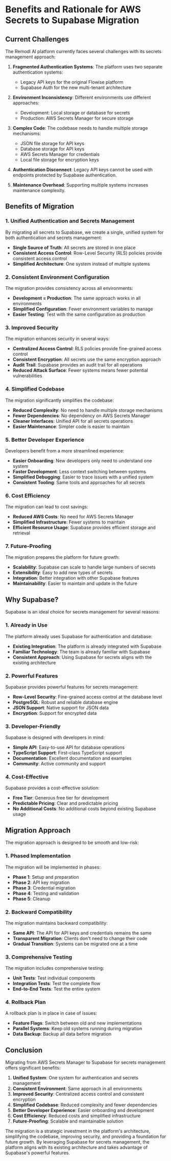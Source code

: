 # Benefits and Rationale for AWS Secrets to Supabase Migration

## Current Challenges

The Remodl AI platform currently faces several challenges with its secrets management approach:

1. **Fragmented Authentication Systems**: The platform uses two separate authentication systems:
   - Legacy API keys for the original Flowise platform
   - Supabase Auth for the new multi-tenant architecture

2. **Environment Inconsistency**: Different environments use different approaches:
   - Development: Local storage or database for secrets
   - Production: AWS Secrets Manager for secure storage

3. **Complex Code**: The codebase needs to handle multiple storage mechanisms:
   - JSON file storage for API keys
   - Database storage for API keys
   - AWS Secrets Manager for credentials
   - Local file storage for encryption keys

4. **Authentication Disconnect**: Legacy API keys cannot be used with endpoints protected by Supabase authentication.

5. **Maintenance Overhead**: Supporting multiple systems increases maintenance complexity.

## Benefits of Migration

### 1. Unified Authentication and Secrets Management

By migrating all secrets to Supabase, we create a single, unified system for both authentication and secrets management:

- **Single Source of Truth**: All secrets are stored in one place
- **Consistent Access Control**: Row-Level Security (RLS) policies provide consistent access control
- **Simplified Architecture**: One system instead of multiple systems

### 2. Consistent Environment Configuration

The migration provides consistency across all environments:

- **Development = Production**: The same approach works in all environments
- **Simplified Configuration**: Fewer environment variables to manage
- **Easier Testing**: Test with the same configuration as production

### 3. Improved Security

The migration enhances security in several ways:

- **Centralized Access Control**: RLS policies provide fine-grained access control
- **Consistent Encryption**: All secrets use the same encryption approach
- **Audit Trail**: Supabase provides an audit trail for all operations
- **Reduced Attack Surface**: Fewer systems means fewer potential vulnerabilities

### 4. Simplified Codebase

The migration significantly simplifies the codebase:

- **Reduced Complexity**: No need to handle multiple storage mechanisms
- **Fewer Dependencies**: No dependency on AWS Secrets Manager
- **Cleaner Interfaces**: Unified API for all secrets operations
- **Easier Maintenance**: Simpler code is easier to maintain

### 5. Better Developer Experience

Developers benefit from a more streamlined experience:

- **Easier Onboarding**: New developers only need to understand one system
- **Faster Development**: Less context switching between systems
- **Simplified Debugging**: Easier to trace issues with a unified system
- **Consistent Tooling**: Same tools and approaches for all secrets

### 6. Cost Efficiency

The migration can lead to cost savings:

- **Reduced AWS Costs**: No need for AWS Secrets Manager
- **Simplified Infrastructure**: Fewer systems to maintain
- **Efficient Resource Usage**: Supabase provides efficient storage and retrieval

### 7. Future-Proofing

The migration prepares the platform for future growth:

- **Scalability**: Supabase can scale to handle large numbers of secrets
- **Extensibility**: Easy to add new types of secrets
- **Integration**: Better integration with other Supabase features
- **Maintainability**: Easier to maintain and update in the future

## Why Supabase?

Supabase is an ideal choice for secrets management for several reasons:

### 1. Already in Use

The platform already uses Supabase for authentication and database:

- **Existing Integration**: The platform is already integrated with Supabase
- **Familiar Technology**: The team is already familiar with Supabase
- **Consistent Approach**: Using Supabase for secrets aligns with the existing architecture

### 2. Powerful Features

Supabase provides powerful features for secrets management:

- **Row-Level Security**: Fine-grained access control at the database level
- **PostgreSQL**: Robust and reliable database engine
- **JSON Support**: Native support for JSON data
- **Encryption**: Support for encrypted data

### 3. Developer-Friendly

Supabase is designed with developers in mind:

- **Simple API**: Easy-to-use API for database operations
- **TypeScript Support**: First-class TypeScript support
- **Documentation**: Excellent documentation and examples
- **Community**: Active community and support

### 4. Cost-Effective

Supabase provides a cost-effective solution:

- **Free Tier**: Generous free tier for development
- **Predictable Pricing**: Clear and predictable pricing
- **No Additional Costs**: No additional costs beyond existing Supabase usage

## Migration Approach

The migration approach is designed to be smooth and low-risk:

### 1. Phased Implementation

The migration will be implemented in phases:

- **Phase 1**: Setup and preparation
- **Phase 2**: API key migration
- **Phase 3**: Credential migration
- **Phase 4**: Testing and validation
- **Phase 5**: Cleanup

### 2. Backward Compatibility

The migration maintains backward compatibility:

- **Same API**: The API for API keys and credentials remains the same
- **Transparent Migration**: Clients don't need to change their code
- **Gradual Transition**: Systems can be migrated one at a time

### 3. Comprehensive Testing

The migration includes comprehensive testing:

- **Unit Tests**: Test individual components
- **Integration Tests**: Test the complete flow
- **End-to-End Tests**: Test the entire system

### 4. Rollback Plan

A rollback plan is in place in case of issues:

- **Feature Flags**: Switch between old and new implementations
- **Parallel Systems**: Keep old systems running during migration
- **Data Backup**: Backup all data before migration

## Conclusion

Migrating from AWS Secrets Manager to Supabase for secrets management offers significant benefits:

1. **Unified System**: One system for authentication and secrets management
2. **Consistent Environment**: Same approach in all environments
3. **Improved Security**: Centralized access control and consistent encryption
4. **Simplified Codebase**: Reduced complexity and fewer dependencies
5. **Better Developer Experience**: Easier onboarding and development
6. **Cost Efficiency**: Reduced costs and simplified infrastructure
7. **Future-Proofing**: Scalable and maintainable solution

The migration is a strategic investment in the platform's architecture, simplifying the codebase, improving security, and providing a foundation for future growth. By leveraging Supabase for secrets management, the platform aligns with its existing architecture and takes advantage of Supabase's powerful features. 